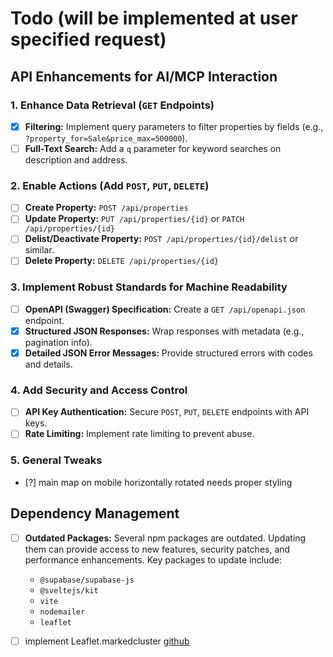 # Todo (will be implemented at user specified request)

## API Enhancements for AI/MCP Interaction

### 1. Enhance Data Retrieval (`GET` Endpoints)

- [x] **Filtering:** Implement query parameters to filter properties by fields (e.g., `?property_for=Sale&price_max=500000`).
- [ ] **Full-Text Search:** Add a `q` parameter for keyword searches on description and address.

### 2. Enable Actions (Add `POST`, `PUT`, `DELETE`)

- [ ] **Create Property:** `POST /api/properties`
- [ ] **Update Property:** `PUT /api/properties/{id}` or `PATCH /api/properties/{id}`
- [ ] **Delist/Deactivate Property:** `POST /api/properties/{id}/delist` or similar.
- [ ] **Delete Property:** `DELETE /api/properties/{id}`

### 3. Implement Robust Standards for Machine Readability

- [ ] **OpenAPI (Swagger) Specification:** Create a `GET /api/openapi.json` endpoint.
- [x] **Structured JSON Responses:** Wrap responses with metadata (e.g., pagination info).
- [x] **Detailed JSON Error Messages:** Provide structured errors with codes and details.

### 4. Add Security and Access Control

- [ ] **API Key Authentication:** Secure `POST`, `PUT`, `DELETE` endpoints with API keys.
- [ ] **Rate Limiting:** Implement rate limiting to prevent abuse.

### 5. General Tweaks

- [?] main map on mobile horizontally rotated needs proper styling

## Dependency Management

- [ ] **Outdated Packages:** Several npm packages are outdated. Updating them can provide access to new features, security patches, and performance enhancements. Key packages to update include:
  - `@supabase/supabase-js`
  - `@sveltejs/kit`
  - `vite`
  - `nodemailer`
  - `leaflet`

- [ ] implement Leaflet.markedcluster [github](https://github.com/Leaflet/Leaflet.markercluster?tab=readme-ov-file)

